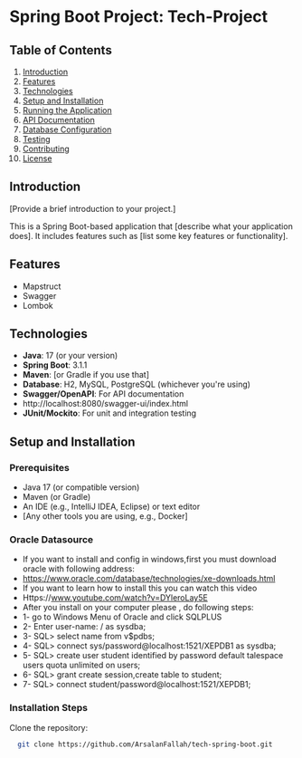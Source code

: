 # Spring Boot Project: Tech-Project

## Table of Contents
1. [Introduction](#introduction)
2. [Features](#features)
3. [Technologies](#technologies)
4. [Setup and Installation](#setup-and-installation)
5. [Running the Application](#running-the-application)
6. [API Documentation](#api-documentation)
7. [Database Configuration](#database-configuration)
8. [Testing](#testing)
9. [Contributing](#contributing)
10. [License](#license)

## Introduction
[Provide a brief introduction to your project.]

This is a Spring Boot-based application that [describe what your application does]. It includes features such as [list some key features or functionality].

## Features
- Mapstruct
- Swagger
- Lombok

## Technologies
- **Java**: 17 (or your version)
- **Spring Boot**: 3.1.1
- **Maven**: [or Gradle if you use that]
- **Database**: H2, MySQL, PostgreSQL (whichever you're using)
- **Swagger/OpenAPI**: For API documentation
-    http://localhost:8080/swagger-ui/index.html  
- **JUnit/Mockito**: For unit and integration testing

## Setup and Installation

### Prerequisites
- Java 17 (or compatible version)
- Maven (or Gradle)
- An IDE (e.g., IntelliJ IDEA, Eclipse) or text editor
- [Any other tools you are using, e.g., Docker]
### Oracle Datasource
- If you want to install and config in windows,first you must download oracle with following address:
- https://www.oracle.com/database/technologies/xe-downloads.html
- If you want to learn how to install this you can watch this video
- Https://www.youtube.com/watch?v=DYleroLay5E
- After you install on your computer please , do following steps:
- 1- go to Windows Menu of Oracle and click SQLPLUS
- 2- Enter user-name: / as sysdba;
- 3- SQL> select name from v$pdbs;
- 4- SQL> connect sys/password@localhost:1521/XEPDB1 as sysdba;
- 5- SQL> create user student identified by password default talespace users quota unlimited on users;
- 6- SQL> grant create session,create table to student;
- 7- SQL> connect student/password@localhost:1521/XEPDB1;
### Installation Steps
 Clone the repository:   
 ```bash
   git clone https://github.com/ArsalanFallah/tech-spring-boot.git

